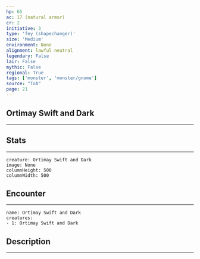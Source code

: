 ```yaml
---
hp: 65
ac: 17 (natural armor)
cr: 2
initiative: 3
type: 'fey (shapechanger)'    
size: 'Medium'
environment: None
alignment: lawful neutral
legendary: False
lair: False
mythic: False
regional: True
tags: ['monster', 'monster/gnome']
source: "ToA"
page: 21
---
```


## Ortimay Swift and Dark
---



## Stats
---

```statblock
creature: Ortimay Swift and Dark
image: None
columnHeight: 500
columnWidth: 500
```

## Encounter
---

```encounter-table
name: Ortimay Swift and Dark
creatures:
- 1: Ortimay Swift and Dark
```

## Description
---




